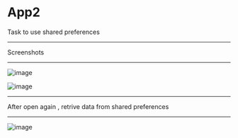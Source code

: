# App2
Task to use shared preferences 
<hr>
Screenshots
<hr>

![image](https://user-images.githubusercontent.com/79745120/168481555-42a70c2c-dd50-454b-a30c-54f8ed2cd157.png)

![image](https://user-images.githubusercontent.com/79745120/168481612-108eefdd-d089-4d19-929e-d59e62d85f89.png)

<hr>

After open again , retrive data from shared preferences 

<hr>

![image](https://user-images.githubusercontent.com/79745120/168481685-dc937092-a2a9-41ce-8ac8-aa483878b119.png)
